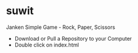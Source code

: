 # suwit
Janken Simple Game - Rock, Paper, Scissors
- Download or Pull a Repository to your Computer
- Double click on index.html
